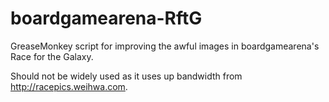 # boardgamearena-RftG
GreaseMonkey script for improving the awful images in boardgamearena's Race for the Galaxy.

Should not be widely used as it uses up bandwidth from http://racepics.weihwa.com.
